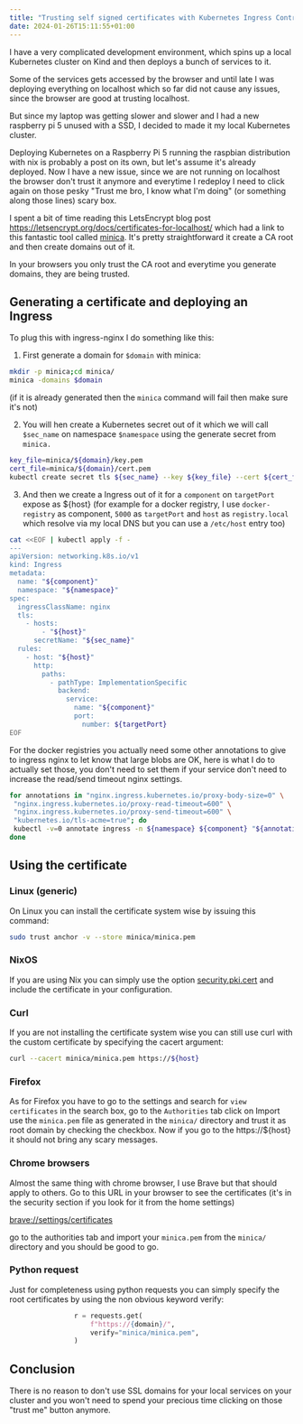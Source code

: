 ```yaml
---
title: "Trusting self signed certificates with Kubernetes Ingress Controller"
date: 2024-01-26T15:11:55+01:00
---
```


I have a very complicated development environment, which spins up a local
Kubernetes cluster on Kind and then deploys a bunch of services to it.

Some of the services gets accessed by the browser and until late I was deploying
everything on localhost which so far did not cause any issues, since the browser
are good at trusting localhost.

But since my laptop was getting slower and slower and I had a new raspberry pi 5
unused with a SSD, I decided to made it my local Kubernetes cluster.

Deploying Kubernetes on a Raspberry Pi 5 running the raspbian distribution with
nix is probably a post on its own, but let's assume it's already deployed. Now
I have a new issue, since we are not running on localhost the browser don't
trust it anymore and everytime I redeploy I need to click again on those pesky
"Trust me bro, I know what I'm doing" (or something along those lines) scary
box.

I spent a bit of time reading this LetsEncrypt blog post
<https://letsencrypt.org/docs/certificates-for-localhost/> which had a link to
this fantastic tool called [minica](https://github.com/jsha/minica/). It's
pretty straightforward it create a CA root and then create domains out of it.

In your browsers you only trust the CA root and everytime you generate domains,
they are being trusted.

## Generating a certificate and deploying an Ingress

To plug this with ingress-nginx I do something like this:

1. First generate a domain for `$domain` with minica:

```bash
mkdir -p minica;cd minica/
minica -domains $domain
```

(if it is already generated then the `minica` command will fail then make sure it's not)

2. You will hen create a Kubernetes secret out of it which we will call `$sec_name` on
   namespace `$namespace` using the generate secret from `minica.`

```bash
key_file=minica/${domain}/key.pem
cert_file=minica/${domain}/cert.pem
kubectl create secret tls ${sec_name} --key ${key_file} --cert ${cert_file} -n ${namespace}
```

3. And then we create a Ingress out of it for a `component` on `targetPort`
   expose as ${host} (for example for a docker registry, I use `docker-registry`
   as component, `5000` as `targetPort` and `host` as `registry.local` which
   resolve via my local DNS but you can use a `/etc/host` entry too)

```bash
cat <<EOF | kubectl apply -f -
---
apiVersion: networking.k8s.io/v1
kind: Ingress
metadata:
  name: "${component}"
  namespace: "${namespace}"
spec:
  ingressClassName: nginx
  tls:
    - hosts:
        - "${host}"
      secretName: "${sec_name}"
  rules:
    - host: "${host}"
      http:
        paths:
          - pathType: ImplementationSpecific
            backend:
              service:
                name: "${component}"
                port:
                  number: ${targetPort}
EOF
```

For the docker registries you actually need some other annotations to give to
ingress nginx to let know that large blobs are OK, here is what I do to actually
set those, you don't need to set them if your service don't need to increase the
read/send timeout nginx settings.

```bash
for annotations in "nginx.ingress.kubernetes.io/proxy-body-size=0" \
 "nginx.ingress.kubernetes.io/proxy-read-timeout=600" \
 "nginx.ingress.kubernetes.io/proxy-send-timeout=600" \
 "kubernetes.io/tls-acme=true"; do
 kubectl -v=0 annotate ingress -n ${namespace} ${component} "${annotations}"
done
```

## Using the certificate

### Linux (generic)

On Linux you can install the certificate system wise by issuing this command:

```bash
sudo trust anchor -v --store minica/minica.pem
```

### NixOS

If you are using Nix you can simply use the option [security.pki.cert](https://search.nixos.org/options?channel=unstable&show=security.pki.certificates&from=0&size=50&sort=relevance&type=packages&query=security.pki.cert) and include the certificate in your configuration.

### Curl

If you are not installing the certificate system wise you can still use curl with the custom certificate by specifying the cacert argument:

```bash
curl --cacert minica/minica.pem https://${host}
```

### Firefox

As for Firefox you have to go to the settings and search for `view certificates` in the search box, go
to the `Authorities` tab click on Import use the `minica.pem` file as generated in
the `minica/` directory and trust it as root domain by checking the
checkbox. Now if you go to the https://${host} it should not bring any scary
messages.

### Chrome browsers

Almost the same thing with chrome browser, I use Brave but that should apply to
others. Go to this URL in your browser to see the certificates (it's in the
security section if you look for it from the home settings)

<brave://settings/certificates>

go to the authorities tab and import your `minica.pem` from the `minica/`
directory and you should be good to go.

### Python request

Just for completeness using python requests you can simply specify the root certificates by
using the non obvious keyword verify:

```python
                r = requests.get(
                    f"https://{domain}/",
                    verify="minica/minica.pem",
                )
```

## Conclusion

There is no reason to don't use SSL domains for your local services on your
cluster and you won't need to spend your precious time clicking on those "trust
me" button anymore.
